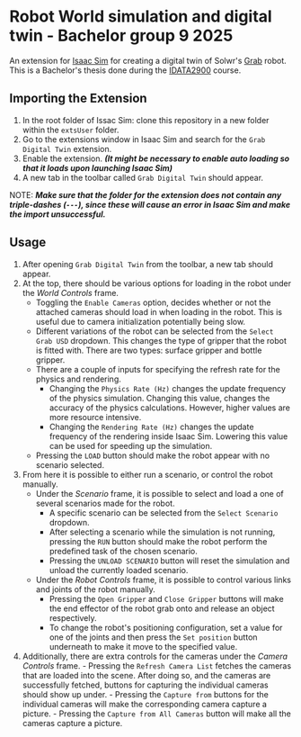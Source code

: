 # Robot World simulation and digital twin - Bachelor group 9 2025

An extension for [Isaac Sim](https://developer.nvidia.com/isaac/sim) for creating a digital twin of Solwr's [Grab](https://solwr.com/products/grab) robot. This is a Bachelor's thesis done during the [IDATA2900](https://www.ntnu.edu/studies/courses/IDATA2900#tab=omEmnet) course.

## Importing the Extension

1. In the root folder of Issac Sim: clone this repository in a new folder within the `extsUser` folder.
2. Go to the extensions window in Isaac Sim and search for the `Grab Digital Twin` extension.
3. Enable the extension. ***(It might be necessary to enable auto loading so that it loads upon launching Isaac Sim)***
4. A new tab in the toolbar called `Grab Digital Twin` should appear.

NOTE: ***Make sure that the folder for the extension does not contain any triple-dashes (`---`), since these will cause an error in Isaac Sim and make the import unsuccessful.***

## Usage

1. After opening `Grab Digital Twin` from the toolbar, a new tab should appear.
2. At the top, there should be various options for loading in the robot under the *World Controls* frame.
    - Toggling the `Enable Cameras` option, decides whether or not the attached cameras should load in when loading in the robot. This is useful due to camera initialization potentially being slow.
    - Different variations of the robot can be selected from the `Select Grab USD` dropdown. This changes the type of gripper that the robot is fitted with. There are two types: surface gripper and bottle gripper.
    - There are a couple of inputs for specifying the refresh rate for the physics and rendering.
        - Changing the `Physics Rate (Hz)` changes the update frequency of the physics simulation. Changing this value, changes the accuracy of the physics calculations. However, higher values are more resource intensive.
        - Changing the `Rendering Rate (Hz)` changes the update frequency of the rendering inside Isaac Sim. Lowering this value can be used for speeding up the simulation.
    - Pressing the `LOAD` button should make the robot appear with no scenario selected.
3. From here it is possible to either run a scenario, or control the robot manually.
    - Under the *Scenario* frame, it is possible to select and load a one of several scenarios made for the robot.
        - A specific scenario can be selected from the `Select Scenario` dropdown.
        - After selecting a scenario while the simulation is not running, pressing the `RUN` button should make the robot perform the predefined task of the chosen scenario.
        - Pressing the `UNLOAD SCENARIO` button will reset the simulation and unload the currently loaded scenario.
    - Under the *Robot Controls* frame, it is possible to control various links and joints of the robot manually.
        - Pressing the `Open Gripper` and `Close Gripper` buttons will make the end effector of the robot grab onto and release an object respectively.
        - To change the robot's positioning configuration, set a value for one of the joints and then press the `Set position` button underneath to make it move to the specified value.
4. Additionally, there are extra controls for the cameras under the *Camera Controls* frame.
        - Pressing the `Refresh Camera List` fetches the cameras that are loaded into the scene. After doing so, and the cameras are successfully fetched, buttons for capturing the individual cameras should show up under.
            - Pressing the `Capture from` buttons for the individual cameras will make the corresponding camera capture a picture.
        - Pressing the `Capture from All Cameras` button will make all the cameras capture a picture.
